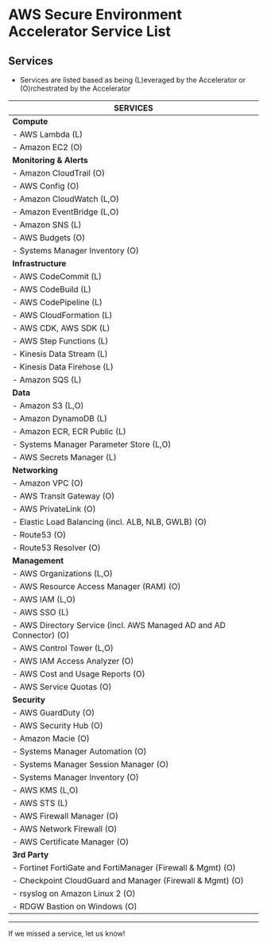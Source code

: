 # AWS Secure Environment Accelerator Service List

## Services

- Services are listed based as being (L)everaged by the Accelerator or (O)rchestrated by the Accelerator

| SERVICES                                                            |
| ------------------------------------------------------------------- |
| **Compute**                                                         |
| - AWS Lambda (L)                                                    |
| - Amazon EC2 (O)                                                    |
| **Monitoring & Alerts**                                             |
| - Amazon CloudTrail (O)                                             |
| - AWS Config (O)                                                    |
| - Amazon CloudWatch (L,O)                                           |
| - Amazon EventBridge (L,O)                                          |
| - Amazon SNS (L)                                                    |
| - AWS Budgets (O)                                                   |
| - Systems Manager Inventory (O)                                     |
| **Infrastructure**                                                  |
| - AWS CodeCommit (L)                                                |
| - AWS CodeBuild (L)                                                 |
| - AWS CodePipeline (L)                                              |
| - AWS CloudFormation (L)                                            |
| - AWS CDK, AWS SDK (L)                                              |
| - AWS Step Functions (L)                                            |
| - Kinesis Data Stream (L)                                           |
| - Kinesis Data Firehose (L)                                         |
| - Amazon SQS (L)                                                    |
| **Data**                                                            |
| - Amazon S3 (L,O)                                                   |
| - Amazon DynamoDB (L)                                               |
| - Amazon ECR, ECR Public (L)                                        |
| - Systems Manager Parameter Store (L,O)                             |
| - AWS Secrets Manager (L)                                           |
| **Networking**                                                      |
| - Amazon VPC (O)                                                    |
| - AWS Transit Gateway (O)                                           |
| - AWS PrivateLink (O)                                               |
| - Elastic Load Balancing (incl. ALB, NLB, GWLB) (O)                 |
| - Route53 (O)                                                       |
| - Route53 Resolver (O)                                              |
| **Management**                                                      |
| - AWS Organizations (L,O)                                           |
| - AWS Resource Access Manager (RAM) (O)                             |
| - AWS IAM (L,O)                                                     |
| - AWS SSO (L)                                                       |
| - AWS Directory Service (incl. AWS Managed AD and AD Connector) (O) |
| - AWS Control Tower (L,O)                                           |
| - AWS IAM Access Analyzer (O)                                       |
| - AWS Cost and Usage Reports (O)                                    |
| - AWS Service Quotas (O)                                            |
| **Security**                                                        |
| - AWS GuardDuty (O)                                                 |
| - AWS Security Hub (O)                                              |
| - Amazon Macie (O)                                                  |
| - Systems Manager Automation (O)                                    |
| - Systems Manager Session Manager (O)                               |
| - Systems Manager Inventory (O)                                     |
| - AWS KMS (L,O)                                                     |
| - AWS STS (L)                                                       |
| - AWS Firewall Manager (O)                                          |
| - AWS Network Firewall (O)                                          |
| - AWS Certificate Manager (O)                                       |
| **3rd Party**                                                       |
| - Fortinet FortiGate and FortiManager (Firewall & Mgmt) (O)         |
| - Checkpoint CloudGuard and Manager (Firewall & Mgmt) (O)           |
| - rsyslog on Amazon Linux 2 (O)                                     |
| - RDGW Bastion on Windows (O)                                       |

---

If we missed a service, let us know!
